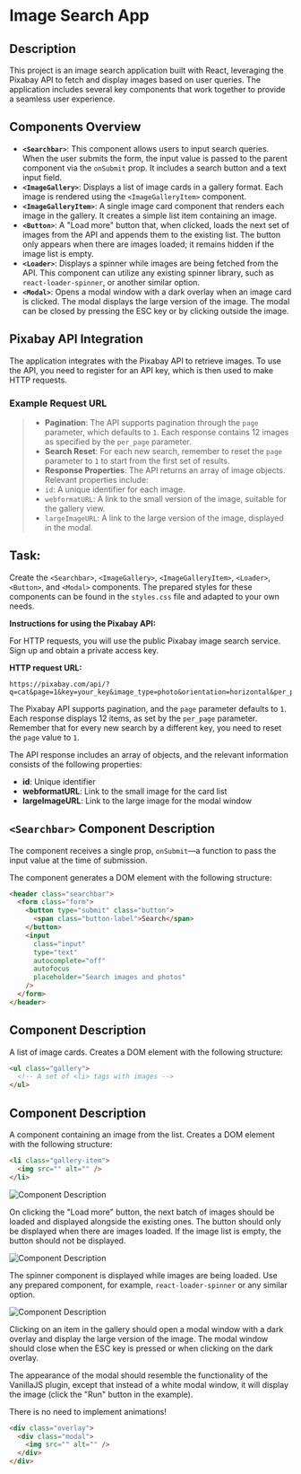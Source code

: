 # Image Search App 

## Description 
 This project is an image search application built with React, leveraging the Pixabay API to fetch and display images based on user queries. The application includes several key components that work together to provide a seamless user experience.

## Components Overview 
- **`<Searchbar>`**: This component allows users to input search queries. When the user submits the form, the input value is passed to the parent component via the `onSubmit` prop. It includes a search button and a text input field.
- **`<ImageGallery>`**: Displays a list of image cards in a gallery format. Each image is rendered using the `<ImageGalleryItem>` component.
- **`<ImageGalleryItem>`**: A single image card component that renders each image in the gallery. It creates a simple list item containing an image.
- **`<Button>`**: A "Load more" button that, when clicked, loads the next set of images from the API and appends them to the existing list. The button only appears when there are images loaded; it remains hidden if the image list is empty.
- **`<Loader>`**: Displays a spinner while images are being fetched from the API. This component can utilize any existing spinner library, such as `react-loader-spinner`, or another similar option.
- **`<Modal>`**: Opens a modal window with a dark overlay when an image card is clicked. The modal displays the large version of the image. The modal can be closed by pressing the ESC key or by clicking outside the image.

## Pixabay API Integration 

The application integrates with the Pixabay API to retrieve images. To use the API, you need to register for an API key, which is then used to make HTTP requests.

### Example Request URL
> - **Pagination**: The API supports pagination through the `page` parameter, which defaults to `1`. Each response contains 12 images as specified by the `per_page` parameter.
> - **Search Reset**: For each new search, remember to reset the `page` parameter to `1` to start from the first set of results.
> - **Response Properties**: The API returns an array of image objects. Relevant properties include:
>  - `id`: A unique identifier for each image.
>  - `webformatURL`: A link to the small version of the image, suitable for the gallery view.
>  - `largeImageURL`: A link to the large version of the image, displayed in the modal.

## Task: 

Create the `<Searchbar>`, `<ImageGallery>`, `<ImageGalleryItem>`, `<Loader>`, `<Button>`, and `<Modal>` components. The prepared styles for these components can be found in the `styles.css` file and adapted to your own needs.

**Instructions for using the Pixabay API:**

For HTTP requests, you will use the public Pixabay image search service. Sign up and obtain a private access key.

**HTTP request URL:**

```
https://pixabay.com/api/?q=cat&page=1&key=your_key&image_type=photo&orientation=horizontal&per_page=12
```

The Pixabay API supports pagination, and the `page` parameter defaults to `1`. Each response displays 12 items, as set by the `per_page` parameter. Remember that for every new search by a different key, you need to reset the `page` value to `1`.

The API response includes an array of objects, and the relevant information consists of the following properties:

- **id**: Unique identifier
- **webformatURL**: Link to the small image for the card list
- **largeImageURL**: Link to the large image for the modal window

## `<Searchbar>` Component Description 

The component receives a single prop, `onSubmit`—a function to pass the input value at the time of submission.

The component generates a DOM element with the following structure:

```html
<header class="searchbar">
  <form class="form">
    <button type="submit" class="button">
      <span class="button-label">Search</span>
    </button>
    <input
      class="input"
      type="text"
      autocomplete="off"
      autofocus
      placeholder="Search images and photos"
    />
  </form>
</header>
```

## <ImageGallery> Component Description 

A list of image cards. Creates a DOM element with the following structure:

```html
<ul class="gallery">
  <!-- A set of <li> tags with images -->
</ul>
```

## <ImageGalleryItem> Component Description 


A component containing an image from the list. Creates a DOM element with the following structure:

```html
<li class="gallery-item">
  <img src="" alt="" />
</li>
```

![<Button> Component Description](https://img.shields.io/badge/<Button>-Component%20Description-purple?style=for-the-badge)

On clicking the "Load more" button, the next batch of images should be loaded and displayed alongside the existing ones. The button should only be displayed when there are images loaded. If the image list is empty, the button should not be displayed.

![<Loader> Component Description](https://img.shields.io/badge/<Loader>-Component%20Description-purple?style=for-the-badge)

The spinner component is displayed while images are being loaded. Use any prepared component, for example, `react-loader-spinner` or any similar option.

![<Modal> Component Description](https://img.shields.io/badge/<Modal>-Component%20Description-purple?style=for-the-badge)

Clicking on an item in the gallery should open a modal window with a dark overlay and display the large version of the image. The modal window should close when the ESC key is pressed or when clicking on the dark overlay.

The appearance of the modal should resemble the functionality of the VanillaJS plugin, except that instead of a white modal window, it will display the image (click the "Run" button in the example).

There is no need to implement animations!

```html
<div class="overlay">
  <div class="modal">
    <img src="" alt="" />
  </div>
</div>
```
